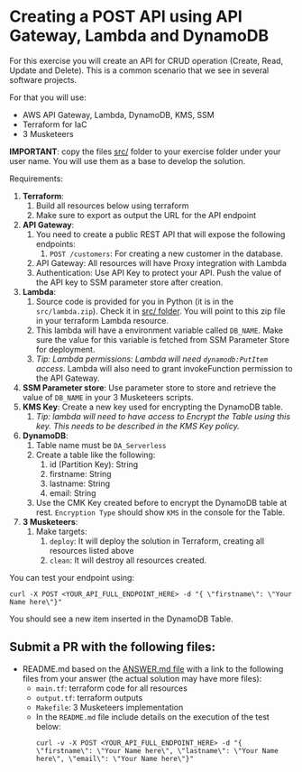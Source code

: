 # Creating a POST API using API Gateway, Lambda and DynamoDB

For this exercise you will create an API for CRUD operation (Create, Read, Update and Delete). This is a common scenario that we see in several software projects.

For that you will use:
- AWS API Gateway, Lambda, DynamoDB, KMS, SSM
- Terraform for IaC
- 3 Musketeers 

**IMPORTANT**: copy the files [src/](./src) folder to your exercise folder under your user name. You will use them as a base to develop the solution.

Requirements:

1. **Terraform**:
   1. Build all resources below using terraform
   2. Make sure to export as output the URL for the API endpoint
2. **API Gateway**:
   1. You need to create a public REST API that will expose the following endpoints:
      1. `POST /customers`: For creating a new customer in the database.
   2. API Gateway: All resources will have Proxy integration with Lambda
   3. Authentication: Use API Key to protect your API. Push the value of the API key to SSM parameter store after creation.
3. **Lambda**: 
   1. Source code is provided for you in Python (it is in the `src/lambda.zip`). Check it in [src/ folder](./src). You will point to this zip file in your terraform Lambda resource.
   2. This lambda will have a environment variable called `DB_NAME`. Make sure the value for this variable is fetched from SSM Parameter Store for deployment.
   3. *Tip: Lambda permissions: Lambda will need `dynamodb:PutItem` access*. Lambda will also need to grant invokeFunction permission to the API Gateway.
4. **SSM Parameter store**: Use parameter store to store and retrieve the value of `DB_NAME` in your 3 Musketeers scripts.
5. **KMS Key**: Create a new key used for encrypting the DynamoDB table. 
   1. *Tip: lambda will need to have access to Encrypt the Table using this key. This needs to be described in the KMS Key policy.*
6. **DynamoDB**: 
   1. Table name must be `DA_Serverless`
   2. Create a table like the following:
      1. id (Partition Key): String
      2. firstname: String
      3. lastname: String
      4. email: String
   3. Use the CMK Key created before to encrypt the DynamoDB table at rest. `Encryption Type` should show `KMS` in the console for the Table.
7. **3 Musketeers**:
   1. Make targets:
      1. `deploy`: It will deploy the solution in Terraform, creating all resources listed above
      2. `clean`: It will destroy all resources created.

You can test your endpoint using:
```
curl -X POST <YOUR_API_FULL_ENDPOINT_HERE> -d "{ \"firstname\": \"Your Name here\"}"
```

You should see a new item inserted in the DynamoDB Table.

## Submit a PR with the following files:
- README.md based on the [ANSWER.md file](ANSWER.md) with a link to the following files from your answer (the actual solution may have more files):
    - `main.tf`: terraform code for all resources
    - `output.tf`: terraform outputs
    - `Makefile`: 3 Musketeers implementation
    - In the `README.md` file include details on the execution of the test below:
      ```
      curl -v -X POST <YOUR_API_FULL_ENDPOINT_HERE> -d "{ \"firstname\": \"Your Name here\", \"lastname\": \"Your Name here\", \"email\": \"Your Name here\"}"
      ```
